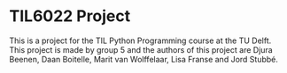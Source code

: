 # TIL6022 Project
This is a project for the TIL Python Programming course at the TU Delft. 
This project is made by group 5 and the authors of this project are Djura Beenen, Daan Boitelle, Marit van Wolffelaar, Lisa Franse and Jord Stubbé.

